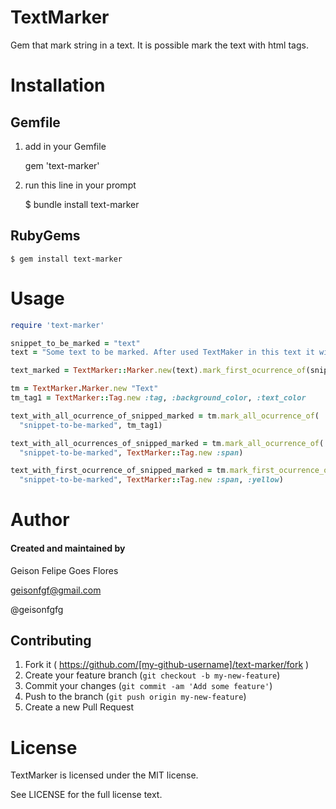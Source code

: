 TextMarker
===========

Gem that mark string in a text. It is possible mark the text with html tags.

Installation
============

Gemfile
-------

1) add in your Gemfile

    gem 'text-marker'

2) run this line in your prompt

    $ bundle install text-marker


RubyGems
-------

    $ gem install text-marker

Usage
=====

```ruby
require 'text-marker'

snippet_to_be_marked = "text"
text = "Some text to be marked. After used TextMaker in this text it will return this text with desired text marked."

text_marked = TextMarker::Marker.new(text).mark_first_ocurrence_of(snippet_to_be_marked)

tm = TextMarker.Marker.new "Text"
tm_tag1 = TextMarker::Tag.new :tag, :background_color, :text_color

text_with_all_ocurrence_of_snipped_marked = tm.mark_all_ocurrence_of(
  "snippet-to-be-marked", tm_tag1)

text_with_all_ocurrences_of_snipped_marked = tm.mark_all_ocurrence_of(
  "snippet-to-be-marked", TextMarker::Tag.new :span)

text_with_first_ocurrence_of_snipped_marked = tm.mark_first_ocurrence_of(
  "snippet-to-be-marked", TextMarker::Tag.new :span, :yellow)
```

Author
======

#### Created and maintained by
Geison Felipe Goes Flores

geisonfgf@gmail.com

@geisonfgfg

## Contributing

1. Fork it ( https://github.com/[my-github-username]/text-marker/fork )
2. Create your feature branch (`git checkout -b my-new-feature`)
3. Commit your changes (`git commit -am 'Add some feature'`)
4. Push to the branch (`git push origin my-new-feature`)
5. Create a new Pull Request

License
=======

TextMarker is licensed under the MIT license.

See LICENSE for the full license text.
